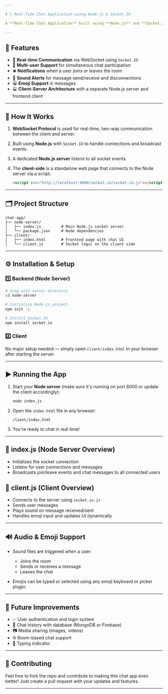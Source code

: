 ```yaml
---

# 💬 Real-Time Chat Application using Node.js & Socket.IO

A **Real-Time Chat Application** built using **Node.js** and **Socket.IO**, enabling multiple users to communicate simultaneously in a dynamic environment. The app supports real-time message exchange, emoji support, audio notifications, and user join/leave alerts.

---
```


## 🚀 Features

* 🔁 **Real-time Communication** via WebSocket using `Socket.IO`
* 👥 **Multi-user Support** for simultaneous chat participation
* 🛎️ **Notifications** when a user joins or leaves the room
* 🔔 **Sound Alerts** for message send/receive and disconnections
* 😀 **Emoji Support** in messages
* 💻 **Client-Server Architecture** with a separate Node.js server and frontend client

---

## 🧠 How It Works

1. **WebSocket Protocol** is used for real-time, two-way communication between the client and server.
2. Built using **Node.js** with `Socket.IO` to handle connections and broadcast events.
3. A dedicated **Node.js server** listens to all socket events.
4. The **client-side** is a standalone web page that connects to the Node server via a script:

   ```html
   <script src="http://localhost:8000/socket.io/socket.io.js"></script>
   ```

---

## 🗂️ Project Structure

```
chat-app/
├── node-server/
│   ├── index.js         # Main Node.js socket server
│   └── package.json     # Node dependencies
├── client/
│   ├── index.html       # Frontend page with chat UI
│   └── client.js        # Socket logic on the client side
```

---

## ⚙️ Installation & Setup

### 1️⃣ Backend (Node Server)

```bash
# Step into server directory
cd node-server

# Initialize Node.js project
npm init -y

# Install Socket.IO
npm install socket.io
```

### 2️⃣ Client

No major setup needed — simply open `client/index.html` in your browser after starting the server.

---

## ▶️ Running the App

1. Start your **Node server** (make sure it's running on port 8000 or update the client accordingly):

   ```bash
   node index.js
   ```

2. Open the `index.html` file in any browser:

   ```
   client/index.html
   ```

3. You're ready to chat in real time!

---

## 📄 index.js (Node Server Overview)

* Initializes the socket connection
* Listens for user connections and messages
* Broadcasts join/leave events and chat messages to all connected users

## 📄 client.js (Client Overview)

* Connects to the server using `socket.io.js`
* Sends user messages
* Plays sound on message received/sent
* Handles emoji input and updates UI dynamically

---

## 🔊 Audio & Emoji Support

* Sound files are triggered when a user:

  * Joins the room
  * Sends or receives a message
  * Leaves the chat

* Emojis can be typed or selected using any emoji keyboard or picker plugin.

---

## 🧪 Future Improvements

* ✅ User authentication and login system
* 📜 Chat history with database (MongoDB or Firebase)
* 📷 Media sharing (images, videos)
* 🌐 Room-based chat support
* 💬 Typing indicator

---

## 🤝 Contributing

Feel free to fork the repo and contribute to making this chat app even better! Just create a pull request with your updates and features.

---

